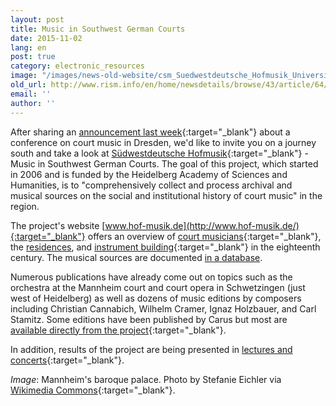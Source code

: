 ```yaml
---
layout: post
title: Music in Southwest German Courts
date: 2015-11-02
lang: en
post: true
category: electronic_resources
image: "/images/news-old-website/csm_Suedwestdeutsche_Hofmusik_Universitaet_Mannheim_Schloss_Ehrenhof_44e230d082.jpg"
old_url: http://www.rism.info/en/home/newsdetails/browse/43/article/64/music-in-southwest-german-courts.html
email: ''
author: ''
---
```


After sharing an [announcement last week](/events/2015/10/28/collecting-performing-exploring-dresdens.html){:target="_blank"} about a conference on court music in Dresden, we'd like to invite you on a journey south and take a look at [Südwestdeutsche Hofmusik](http://www.hof-musik.de/){:target="_blank"} - Music in Southwest German Courts. The goal of this project, which started in 2006 and is funded by the Heidelberg Academy of Sciences and Humanities, is to "comprehensively collect and process archival and musical sources on the social and institutional history of court music" in the region.

The project's website [www.hof-musik.de](http://www.hof-musik.de/){:target="_blank"} offers an overview of [court musicians](http://www.hof-musik.de/html/a_hofmusiker.html){:target="_blank"}, the [residences](http://www.hof-musik.de/html/residenzen.html "external-link-new-window"), and [instrument building](http://www.hof-musik.de/html/instrumentenbau.html){:target="_blank"} in the eighteenth century. The musical sources are documented [in a database](http://www.haw.uni-heidelberg.de/forschung/forschungsstellen/hofmusik/hofmusik-noten.de.html "external-link-new-window").

Numerous publications have already come out on topics such as the orchestra at the Mannheim court and court opera in Schwetzingen (just west of Heidelberg) as well as dozens of music editions by composers including Christian Cannabich, Wilhelm Cramer, Ignaz Holzbauer, and Carl Stamitz. Some editions have been published by Carus but most are [available directly from the project](http://www.hof-musik.de/html/notenausgaben.html){:target="_blank"}.

In addition, results of the project are being presented in [lectures and concerts](http://www.hof-musik.de/html/archiv.html){:target="_blank"}.

_Image_: Mannheim's baroque palace. Photo by Stefanie Eichler via [Wikimedia Commons](https://commons.wikimedia.org/wiki/File:Universitaet_Mannheim_Schloss_Ehrenhof.jpg){:target="_blank"}.